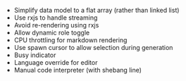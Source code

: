 - Simplify data model to a flat array (rather than linked list)
- Use rxjs to handle streaming
- Avoid re-rendering using rxjs
- Allow dynamic role toggle
- CPU throttling for markdown rendering
- Use spawn cursor to allow selection during generation
- Busy indicator
- Language override for editor
- Manual code interpreter (with shebang line)
